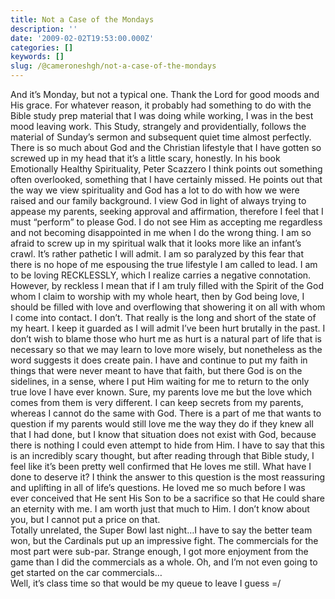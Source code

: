 ```yaml
---
title: Not a Case of the Mondays
description: ''
date: '2009-02-02T19:53:00.000Z'
categories: []
keywords: []
slug: /@cameroneshgh/not-a-case-of-the-mondays
---
```


And it’s Monday, but not a typical one. Thank the Lord for good moods and His grace. For whatever reason, it probably had something to do with the Bible study prep material that I was doing while working, I was in the best mood leaving work. This Study, strangely and providentially, follows the material of Sunday’s sermon and subsequent quiet time almost perfectly.  
There is so much about God and the Christian lifestyle that I have gotten so screwed up in my head that it’s a little scary, honestly. In his book Emotionally Healthy Spirituality, Peter Scazzero I think points out something often overlooked, something that I have certainly missed. He points out that the way we view spirituality and God has a lot to do with how we were raised and our family background. I view God in light of always trying to appease my parents, seeking approval and affirmation, therefore I feel that I must “perform” to please God. I do not see Him as accepting me regardless and not becoming disappointed in me when I do the wrong thing. I am so afraid to screw up in my spiritual walk that it looks more like an infant’s crawl. It’s rather pathetic I will admit. I am so paralyzed by this fear that there is no hope of me espousing the true lifestyle I am called to lead. I am to be loving RECKLESSLY, which I realize carries a negative connotation. However, by reckless I mean that if I am truly filled with the Spirit of the God whom I claim to worship with my whole heart, then by God being love, I should be filled with love and overflowing that showering it on all with whom I come into contact. I don’t. That really is the long and short of the state of my heart. I keep it guarded as I will admit I’ve been hurt brutally in the past. I don’t wish to blame those who hurt me as hurt is a natural part of life that is necessary so that we may learn to love more wisely, but nonetheless as the word suggests it does create pain. I have and continue to put my faith in things that were never meant to have that faith, but there God is on the sidelines, in a sense, where I put Him waiting for me to return to the only true love I have ever known. Sure, my parents love me but the love which comes from them is very different. I can keep secrets from my parents, whereas I cannot do the same with God. There is a part of me that wants to question if my parents would still love me the way they do if they knew all that I had done, but I know that situation does not exist with God, because there is nothing I could even attempt to hide from Him. I have to say that this is an incredibly scary thought, but after reading through that Bible study, I feel like it’s been pretty well confirmed that He loves me still. What have I done to deserve it? I think the answer to this question is the most reassuring and uplifting in all of life’s questions. He loved me so much before I was ever conceived that He sent His Son to be a sacrifice so that He could share an eternity with me. I am worth just that much to Him. I don’t know about you, but I cannot put a price on that.  
Totally unrelated, the Super Bowl last night…I have to say the better team won, but the Cardinals put up an impressive fight. The commercials for the most part were sub-par. Strange enough, I got more enjoyment from the game than I did the commercials as a whole. Oh, and I’m not even going to get started on the car commercials…  
Well, it’s class time so that would be my queue to leave I guess =/